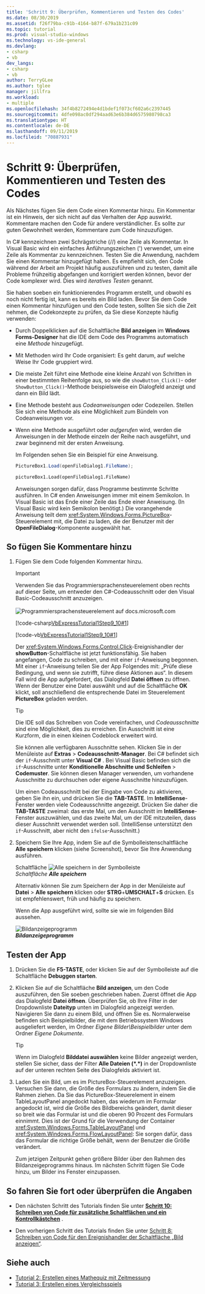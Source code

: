 ```yaml
---
title: 'Schritt 9: Überprüfen, Kommentieren und Testen des Codes'
ms.date: 08/30/2019
ms.assetid: f26f79ba-c91b-4164-b87f-679a1b231c09
ms.topic: tutorial
ms.prod: visual-studio-windows
ms.technology: vs-ide-general
ms.devlang:
- csharp
- vb
dev_langs:
- csharp
- vb
author: TerryGLee
ms.author: tglee
manager: jillfra
ms.workload:
- multiple
ms.openlocfilehash: 34f4b8272494e4d1bdef1f073cf602a6c2397445
ms.sourcegitcommit: 4dfe098ac0df294aad63e6b384d6575980798ca3
ms.translationtype: HT
ms.contentlocale: de-DE
ms.lasthandoff: 09/11/2019
ms.locfileid: "70887931"
---
```

# <a name="step-9-review-comment-and-test-your-code"></a>Schritt 9: Überprüfen, Kommentieren und Testen des Codes

Als Nächstes fügen Sie dem Code einen Kommentar hinzu. Ein Kommentar ist ein Hinweis, der sich nicht auf das Verhalten der App auswirkt. Kommentare machen den Code für andere verständlicher. Es sollte zur guten Gewohnheit werden, Kommentare zum Code hinzuzufügen.

In C# kennzeichnen zwei Schrägstriche (//) eine Zeile als Kommentar. In Visual Basic wird ein einfaches Anführungszeichen (') verwendet, um eine Zeile als Kommentar zu kennzeichnen. Testen Sie die Anwendung, nachdem Sie einen Kommentar hinzugefügt haben. Es empfiehlt sich, den Code während der Arbeit am Projekt häufig auszuführen und zu testen, damit alle Probleme frühzeitig abgefangen und korrigiert werden können, bevor der Code komplexer wird. Dies wird *iteratives Testen* genannt.

Sie haben soeben ein funktionierendes Programm erstellt, und obwohl es noch nicht fertig ist, kann es bereits ein Bild laden. Bevor Sie dem Code einen Kommentar hinzufügen und den Code testen, sollten Sie sich die Zeit nehmen, die Codekonzepte zu prüfen, da Sie diese Konzepte häufig verwenden:

- Durch Doppelklicken auf die Schaltfläche **Bild anzeigen** im **Windows Forms-Designer** hat die IDE dem Code des Programms automatisch eine *Methode* hinzugefügt.

- Mit Methoden wird Ihr Code organisiert: Es geht darum, auf welche Weise Ihr Code gruppiert wird.

- Die meiste Zeit führt eine Methode eine kleine Anzahl von Schritten in einer bestimmten Reihenfolge aus, so wie die `showButton_Click()`- oder `ShowButton_Click()`-Methode beispielsweise ein Dialogfeld anzeigt und dann ein Bild lädt.

- Eine Methode besteht aus *Codeanweisungen* oder Codezeilen. Stellen Sie sich eine Methode als eine Möglichkeit zum Bündeln von Codeanweisungen vor.

- Wenn eine Methode ausgeführt oder *aufgerufen* wird, werden die Anweisungen in der Methode einzeln der Reihe nach ausgeführt, und zwar beginnend mit der ersten Anweisung.

   Im Folgenden sehen Sie ein Beispiel für eine Anweisung.

  ```csharp
  PictureBox1.Load(openFileDialog1.FileName);
  ```

  ```vb
  pictureBox1.Load(openFileDialog1.FileName)
  ```

   Anweisungen sorgen dafür, dass Programme bestimmte Schritte ausführen. In C# enden Anweisungen immer mit einem Semikolon. In Visual Basic ist das Ende einer Zeile das Ende einer Anweisung. (In Visual Basic wird kein Semikolon benötigt.) Die vorangehende Anweisung teilt dem <xref:System.Windows.Forms.PictureBox>-Steuerelement mit, die Datei zu laden, die der Benutzer mit der **OpenFileDialog**-Komponente ausgewählt hat.

## <a name="to-add-comments"></a>So fügen Sie Kommentare hinzu

1. Fügen Sie dem Code folgenden Kommentar hinzu.

    > [!IMPORTANT]
    > Verwenden Sie das Programmiersprachensteuerelement oben rechts auf dieser Seite, um entweder den C#-Codeausschnitt oder den Visual Basic-Codeausschnitt anzuzeigen.<br><br>![Programmiersprachensteuerelement auf docs.microsoft.com](../ide/media/docs-programming-language-control.png)

     [!code-csharp[VbExpressTutorial1Step9_10#1](../ide/codesnippet/CSharp/step-9-review-comment-and-test-your-code_1.cs)]
     
     [!code-vb[VbExpressTutorial1Step9_10#1](../ide/codesnippet/VisualBasic/step-9-review-comment-and-test-your-code_1.vb)]

    Der <xref:System.Windows.Forms.Control.Click>-Ereignishandler der **showButton**-Schaltfläche ist jetzt funktionsfähig. Sie haben angefangen, Code zu schreiben, und mit einer `if`-Anweisung begonnen. Mit einer `if`-Anweisung teilen Sie der App Folgendes mit: „Prüfe diese Bedingung, und wenn sie zutrifft, führe diese Aktionen aus“. In diesem Fall wird die App aufgefordert, das Dialogfeld **Datei öffnen** zu öffnen. Wenn der Benutzer eine Datei auswählt und auf die Schaltfläche **OK** klickt, soll anschließend die entsprechende Datei im Steuerelement **PictureBox** geladen werden.

    > [!TIP]
    > Die IDE soll das Schreiben von Code vereinfachen, und *Codeausschnitte* sind eine Möglichkeit, dies zu erreichen. Ein Ausschnitt ist eine Kurzform, die in einen kleinen Codeblock erweitert wird.
    >
    >  Sie können alle verfügbaren Ausschnitte sehen. Klicken Sie in der Menüleiste auf **Extras** > **Codeausschnitt-Manager**. Bei C# befindet sich der `if`-Ausschnitt unter **Visual C#** . Bei Visual Basic befinden sich die `if`-Ausschnitte unter **Konditionelle Abschnitte und Schleifen** > **Codemuster**. Sie können diesen Manager verwenden, um vorhandene Ausschnitte zu durchsuchen oder eigene Ausschnitte hinzuzufügen.
    >
    >  Um einen Codeausschnitt bei der Eingabe von Code zu aktivieren, geben Sie ihn ein, und drücken Sie die **TAB-TASTE**. Im **IntelliSense**-Fenster werden viele Codeausschnitte angezeigt. Drücken Sie daher die **TAB-TASTE** zweimal: das erste Mal, um den Ausschnitt im **IntelliSense**-Fenster auszuwählen, und das zweite Mal, um der IDE mitzuteilen, dass dieser Ausschnitt verwendet werden soll. (IntelliSense unterstützt den `if`-Ausschnitt, aber nicht den `ifelse`-Ausschnitt.)

1. Speichern Sie Ihre App, indem Sie auf die Symbolleistenschaltfläche **Alle speichern** klicken (siehe Screenshot), bevor Sie Ihre Anwendung ausführen.

     Schaltfläche ![Alle speichern](../ide/media/express_iconsaveall.png) in der Symbolleiste<br>
*Schaltfläche* ***Alle speichern***

     Alternativ können Sie zum Speichern der App in der Menüleiste auf **Datei** > **Alle speichern** klicken oder **STRG**+**UMSCHALT**+**S** drücken. Es ist empfehlenswert, früh und häufig zu speichern.

     Wenn die App ausgeführt wird, sollte sie wie im folgenden Bild aussehen.

     ![Bildanzeigeprogramm](../ide/media/express_pictureviewerdonerun.png)<br>***Bildanzeigeprogramm***

## <a name="to-test-your-app"></a>Testen der App

1. Drücken Sie die **F5-TASTE**, oder klicken Sie auf der Symbolleiste auf die Schaltfläche **Debuggen starten**.

1. Klicken Sie auf die Schaltfläche **Bild anzeigen**, um den Code auszuführen, den Sie soeben geschrieben haben. Zuerst öffnet die App das Dialogfeld **Datei öffnen**. Überprüfen Sie, ob Ihre Filter in der Dropdownliste **Dateityp** unten im Dialogfeld angezeigt werden. Navigieren Sie dann zu einem Bild, und öffnen Sie es. Normalerweise befinden sich Beispielbilder, die mit dem Betriebssystem Windows ausgeliefert werden, im Ordner *Eigene Bilder\Beispielbilder* unter dem Ordner *Eigene Dokumente*.

    > [!TIP]
    > Wenn im Dialogfeld **Bilddatei auswählen** keine Bilder angezeigt werden, stellen Sie sicher, dass der Filter **Alle Dateien (*.\*)** in der Dropdownliste auf der unteren rechten Seite des Dialogfelds aktiviert ist.

1. Laden Sie ein Bild, um es im PictureBox-Steuerelement anzuzeigen. Versuchen Sie dann, die Größe des Formulars zu ändern, indem Sie die Rahmen ziehen. Da Sie das PictureBox-Steuerelement in einem TableLayoutPanel angedockt haben, das wiederum im Formular angedockt ist, wird die Größe des Bildbereichs geändert, damit dieser so breit wie das Formular ist und die oberen 90 Prozent des Formulars einnimmt. Dies ist der Grund für die Verwendung der Container <xref:System.Windows.Forms.TableLayoutPanel> und <xref:System.Windows.Forms.FlowLayoutPanel>: Sie sorgen dafür, dass das Formular die richtige Größe behält, wenn der Benutzer die Größe verändert.

     Zum jetzigen Zeitpunkt gehen größere Bilder über den Rahmen des Bildanzeigeprogramms hinaus. Im nächsten Schritt fügen Sie Code hinzu, um Bilder ins Fenster einzupassen.

## <a name="to-continue-or-review"></a>So fahren Sie fort oder überprüfen die Angaben

- Den nächsten Schritt des Tutorials finden Sie unter **[Schritt 10: Schreiben von Code für zusätzliche Schaltflächen und ein Kontrollkästchen](../ide/step-10-write-code-for-additional-buttons-and-a-check-box.md)** .

- Den vorherigen Schritt des Tutorials finden Sie unter [Schritt 8: Schreiben von Code für den Ereignishandler der Schaltfläche „Bild anzeigen“](../ide/step-8-write-code-for-the-show-a-picture-button-event-handler.md).

## <a name="see-also"></a>Siehe auch

* [Tutorial 2: Erstellen eines Mathequiz mit Zeitmessung](tutorial-2-create-a-timed-math-quiz.md)
* [Tutorial 3: Erstellen eines Vergleichsspiels](tutorial-3-create-a-matching-game.md)
